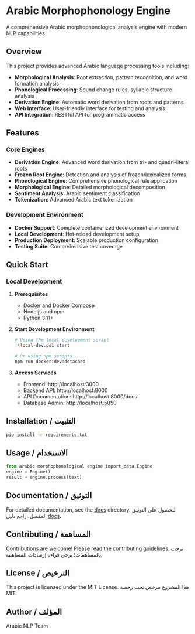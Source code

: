 # Arabic Morphophonology Engine

A comprehensive Arabic morphophonological analysis engine with modern NLP capabilities.

## Overview

This project provides advanced Arabic language processing tools including:

- **Morphological Analysis**: Root extraction, pattern recognition, and word formation analysis
- **Phonological Processing**: Sound change rules, syllable structure analysis
- **Derivation Engine**: Automatic word derivation from roots and patterns
- **Web Interface**: User-friendly interface for testing and analysis
- **API Integration**: RESTful API for programmatic access

## Features

### Core Engines
- **Derivation Engine**: Advanced word derivation from tri- and quadri-literal roots
- **Frozen Root Engine**: Detection and analysis of frozen/lexicalized forms
- **Phonological Engine**: Comprehensive phonological rule application
- **Morphological Engine**: Detailed morphological decomposition
- **Sentiment Analysis**: Arabic sentiment classification
- **Tokenization**: Advanced Arabic text tokenization

### Development Environment
- **Docker Support**: Complete containerized development environment
- **Local Development**: Hot-reload development setup
- **Production Deployment**: Scalable production configuration
- **Testing Suite**: Comprehensive test coverage

## Quick Start

### Local Development

1. **Prerequisites**
   - Docker and Docker Compose
   - Node.js and npm
   - Python 3.11+

2. **Start Development Environment**
   ```bash
   # Using the local development script
   .\local-dev.ps1 start

   # Or using npm scripts
   npm run docker:dev:detached
   ```

3. **Access Services**
   - Frontend: http://localhost:3000
   - Backend API: http://localhost:8000
   - API Documentation: http://localhost:8000/docs
   - Database Admin: http://localhost:5050

## Installation / التثبيت

```bash
pip install -r requirements.txt
```

## Usage / الاستخدام

```python
from arabic morphophonological engine import_data Engine
engine = Engine()
result = engine.process(text)
```

## Documentation / التوثيق

For detailed documentation, see the [docs](docs/) directory.
للحصول على التوثيق المفصل، راجع دليل [docs](docs/).

## Contributing / المساهمة

Contributions are welcome! Please read the contributing guidelines.
نرحب بالمساهمات! يرجى قراءة إرشادات المساهمة.

## License / الترخيص

This project is licensed under the MIT License.
هذا المشروع مرخص تحت رخصة MIT.

## Author / المؤلف

Arabic NLP Team
